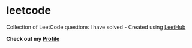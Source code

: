 # leetcode
Collection of LeetCode questions I have solved - Created using [LeetHub](https://github.com/QasimWani/LeetHub)

**Check out my [Profile](https://leetcode.com/jasonthomo/)**
